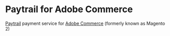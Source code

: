 # Paytrail for Adobe Commerce
[Paytrail](https://www.paytrail.com) payment service for [Adobe Commerce](https://www.magento.com) (formerly known as Magento 2)
